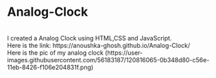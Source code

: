# Analog-Clock
<br>
I created a Analog Clock using HTML,CSS and JavaScript.
<br>
Here is the link: https://anoushka-ghosh.github.io/Analog-Clock/
<br>
Here is the pic of my analog clock
(https://user-images.githubusercontent.com/56183187/120816065-0b348d80-c56e-11eb-8426-f106e204831f.png)


